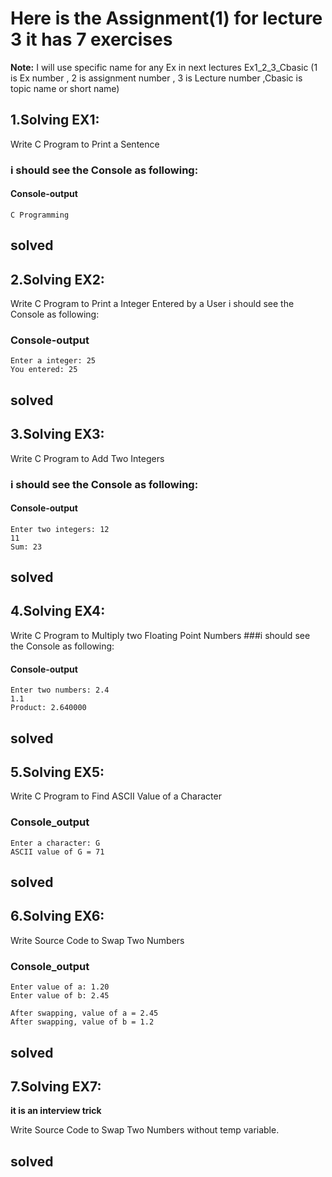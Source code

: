 # Here is the Assignment(1) for lecture 3 it has 7 exercises

**Note:** I will use specific name for any Ex in next lectures Ex1_2_3_Cbasic (1 is Ex number , 2 is assignment number , 3 is Lecture number ,Cbasic is topic name or short name) 

## 1.Solving EX1:

Write C Program to Print a Sentence


### i should see the Console as following:

#### Console-output

	C Programming
solved 
------------------------------------------------------------
## 2.Solving EX2:

Write C Program to Print a Integer Entered by a User
i should see the Console as following:
### Console-output

	Enter a integer: 25
	You entered: 25
solved 
------------------------------------------------------------

## 3.Solving EX3:

Write C Program to Add Two Integers

### i should see the Console as following:
#### Console-output

	Enter two integers: 12
	11
	Sum: 23

solved 
------------------------------------------------------------

## 4.Solving EX4:

Write C Program to Multiply two Floating Point Numbers
###i should see the Console as following:
#### Console-output


	Enter two numbers: 2.4
	1.1
	Product: 2.640000

solved 
------------------------------------------------------------

## 5.Solving EX5:

Write C Program to Find ASCII Value of a Character

### Console_output

	Enter a character: G
	ASCII value of G = 71
	
solved 
------------------------------------------------------------

## 6.Solving EX6:

Write Source Code to Swap Two Numbers

### Console_output


	Enter value of a: 1.20
	Enter value of b: 2.45
	
	After swapping, value of a = 2.45
	After swapping, value of b = 1.2


	
solved 
------------------------------------------------------------

## 7.Solving EX7:

**it is an interview trick** 

Write Source Code to Swap Two Numbers without temp variable.

solved 
------------------------------------------------------------